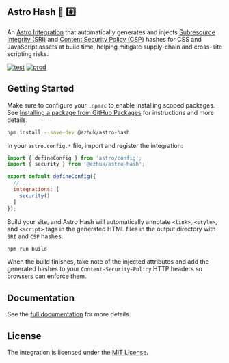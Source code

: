 ## Astro Hash 🚀 #️⃣

An [Astro Integration](https://docs.astro.build/en/guides/integrations-guide/) that automatically generates and injects [Subresource Integrity (SRI)](https://developer.mozilla.org/en-US/docs/Web/Security/Subresource_Integrity) and [Content Security Policy (CSP)](https://developer.mozilla.org/en-US/docs/Web/HTTP/Guides/CSP) hashes for CSS and JavaScript assets at build time, helping mitigate supply-chain and cross-site scripting risks.

[![test](https://github.com/ezhuk/astro-hash/actions/workflows/test.yml/badge.svg)](https://github.com/ezhuk/astro-hash/actions/workflows/test.yml)
[![prod](https://github.com/ezhuk/astro-hash/actions/workflows/prod.yml/badge.svg)](https://github.com/ezhuk/astro-hash/actions/workflows/prod.yml)

##  Getting Started

Make sure to configure your `.npmrc` to enable installing scoped packages. See [Installing a package from GitHub Packages](https://docs.github.com/en/packages/working-with-a-github-packages-registry/working-with-the-npm-registry#installing-a-package) for instructions and more details.

```bash
npm install --save-dev @ezhuk/astro-hash
```

In your `astro.config.*` file, import and register the integration:

```javascript
import { defineConfig } from 'astro/config';
import { security } from '@ezhuk/astro-hash';

export default defineConfig({
  // ...
  integrations: [
    security()
  ]
});
```

Build your site, and Astro Hash will automatically annotate `<link>`, `<style>`, and `<script>` tags in the generated HTML files in the output directory with `SRI` and `CSP` hashes.

```bash
npm run build
```

When the build finishes, take note of the injected attributes and add the generated hashes to your `Content-Security-Policy` HTTP headers so browsers can enforce them.

## Documentation

See the [full documentation](https://docs.ezhuk.dev/astro-hash) for more details.

## License

The integration is licensed under the [MIT License](https://github.com/ezhuk/astro-hash?tab=MIT-1-ov-file).

